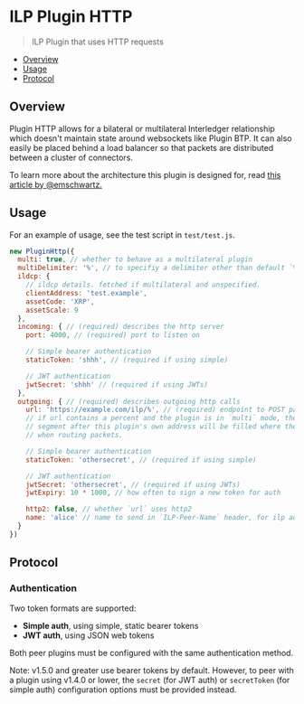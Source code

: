 # ILP Plugin HTTP

> ILP Plugin that uses HTTP requests

- [Overview](#overview)
- [Usage](#usage)
- [Protocol](#protocol)

## Overview

Plugin HTTP allows for a bilateral or multilateral Interledger relationship which doesn't maintain state around websockets like Plugin BTP. It can also easily be placed behind a load balancer so that packets are distributed between a cluster of connectors.

To learn more about the architecture this plugin is designed for, read [this article by @emschwartz.](https://medium.com/interledger-blog/thoughts-on-scaling-interledger-connectors-7e3cad0dab7f)

## Usage

For an example of usage, see the test script in `test/test.js`.

```js
new PluginHttp({
  multi: true, // whether to behave as a multilateral plugin
  multiDelimiter: '%', // to specifiy a delimiter other than default `%`
  ildcp: {
    // ildcp details. fetched if multilateral and unspecified.
    clientAddress: 'test.example',
    assetCode: 'XRP',
    assetScale: 9
  },
  incoming: { // (required) describes the http server
    port: 4000, // (required) port to listen on

    // Simple bearer authentication
    staticToken: 'shhh', // (required if using simple)

    // JWT authentication
    jwtSecret: 'shhh' // (required if using JWTs)
  },
  outgoing: { // (required) describes outgoing http calls
    url: 'https://example.com/ilp/%', // (required) endpoint to POST packets to
    // if url contains a percent and the plugin is in `multi` mode, then the
    // segment after this plugin's own address will be filled where the `%` is
    // when routing packets.

    // Simple bearer authentication
    staticToken: 'othersecret', // (required if using simple)

    // JWT authentication
    jwtSecret: 'othersecret', // (required if using JWTs)
    jwtExpiry: 10 * 1000, // how often to sign a new token for auth

    http2: false, // whether `url` uses http2
    name: 'alice' // name to send in `ILP-Peer-Name` header, for ilp addr.
  }
})
```

## Protocol

### Authentication

Two token formats are supported:
- **Simple auth**, using simple, static bearer tokens
- **JWT auth**, using JSON web tokens

Both peer plugins must be configured with the same authentication method.

Note: v1.5.0 and greater use bearer tokens by default. However, to peer with a plugin using v1.4.0 or lower, the `secret` (for JWT auth) or `secretToken` (for simple auth) configuration options must be provided instead.
